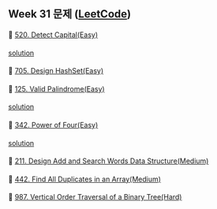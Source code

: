 ## Week 31 문제 ([LeetCode](https://leetcode.com/explore/challenge/card/august-leetcoding-challenge/549/week-1-august-1st-august-7th/))

####
👀 [520. Detect Capital(Easy)](https://leetcode.com/problems/detect-capital/)
####
[solution](https://github.com/DohyunYoun/study/blob/master/src/main/java/algorithm/string/LeetCode520.kt)
####
####
👀 [705. Design HashSet(Easy)](https://leetcode.com/problems/design-hashset/)
####
####
####
👀 [125. Valid Palindrome(Easy)](https://leetcode.com/problems/valid-palindrome/)
####
[solution](https://github.com/DohyunYoun/study/blob/master/src/main/java/algorithm/string/Leetcode125.kt)
####
####
👀 [342. Power of Four(Easy)](https://leetcode.com/problems/power-of-four/)
####
[solution](https://github.com/DohyunYoun/study/blob/master/src/main/java/algorithm/implementation/LeetCode342.kt)
####
####
👀 [211. Design Add and Search Words Data Structure(Medium)](https://leetcode.com/problems/design-add-and-search-words-data-structure/)
####
####
####
👀 [442. Find All Duplicates in an Array(Medium)](https://leetcode.com/problems/find-all-duplicates-in-an-array/)
####
####
####
👀 [987. Vertical Order Traversal of a Binary Tree(Hard)](https://leetcode.com/problems/vertical-order-traversal-of-a-binary-tree/)
####
####

